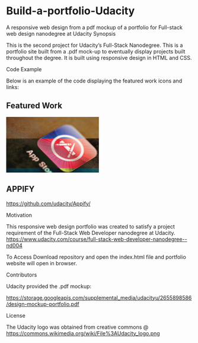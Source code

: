 # Build-a-portfolio-Udacity
A responsive web design from a pdf mockup of a portfolio for Full-stack web design nanodegree at Udacity
Synopsis

This is the second project for Udacity’s Full-Stack Nanodegree. This is a portfolio site built from a .pdf mock-up to eventually display projects built throughout the degree.  It is built using responsive design in HTML and CSS.

Code Example

Below is an example of the code displaying the featured work icons and links:
<div class="featured row">
                  <h2>Featured Work</h2>
             </div>
                <div class="row">
                <!--Three images representing project icons - take up third of column but wrap as screen gets smaller-->
                    <div class="projectimage col-4">
                      <img src="images/appimage.png" srcset="images/appimage_2x.jpg 2x , images/appimage_3x.jpg 3x " alt="APP IMAGE"/>
                        <h2>APPIFY</h2>
                        <!--Link to projects-TODO make links active as projects complete-->
                        <a href="#">https://github.com/udacity/Appify/</a>


Motivation

This responsive web design portfolio was created to satisfy a project requirement of the Full-Stack Web Developer nanodegree at Udacity. https://www.udacity.com/course/full-stack-web-developer-nanodegree--nd004

To Access
Download repository and open the index.html file and portfolio website will open in browser.

Contributors

Udacity provided the .pdf mockup:

https://storage.googleapis.com/supplemental_media/udacityu/2655898586/design-mockup-portfolio.pdf

License

The Udacity logo was obtained from creative commons @ https://commons.wikimedia.org/wiki/File%3AUdacity_logo.png
